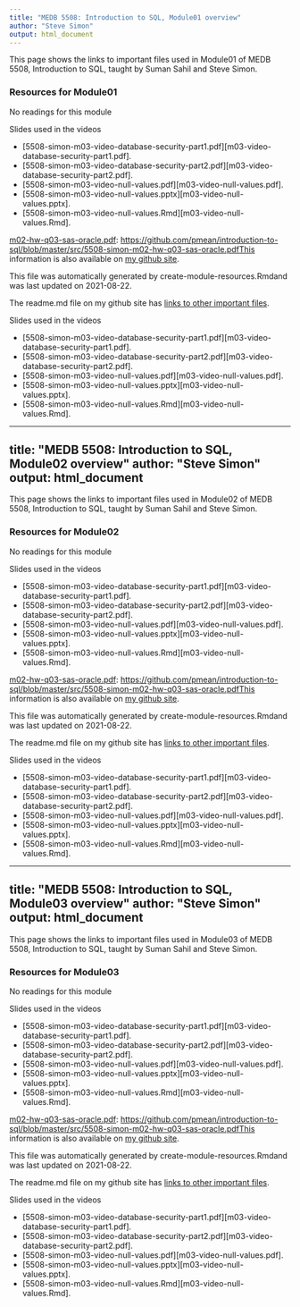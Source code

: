 ```yaml
---
title: "MEDB 5508: Introduction to SQL, Module01 overview"
author: "Steve Simon"
output: html_document
---
```


<!--This file was first created on 2021-07-28.-->

This page shows the links to important files used in Module01 of MEDB 5508, Introduction to SQL, taught by Suman Sahil and Steve Simon. 

### Resources for Module01<!--resources-readings-1-->

No readings for this module

<!--links--><!--resources-slides-1-->


 Slides used in the videos

+ [5508-simon-m03-video-database-security-part1.pdf][m03-video-database-security-part1.pdf].
+ [5508-simon-m03-video-database-security-part2.pdf][m03-video-database-security-part2.pdf].
+ [5508-simon-m03-video-null-values.pdf][m03-video-null-values.pdf].
+ [5508-simon-m03-video-null-values.pptx][m03-video-null-values.pptx].
+ [5508-simon-m03-video-null-values.Rmd][m03-video-null-values.Rmd].<!--resources-homework-2-->

<!---rmd_o--->
[m02-hw-q01-r-sqlite.pdf]: https://github.com/pmean/introduction-to-sql/blob/master/results/5508-simon-m02-hw-q01-r-sqlite.pdf
[m02-hw-q02-r-sqlite.pdf]: https://github.com/pmean/introduction-to-sql/blob/master/results/5508-simon-m02-hw-q02-r-sqlite.pdf
[m02-hw-q04-r-sqlite.pdf]: https://github.com/pmean/introduction-to-sql/blob/master/results/5508-simon-m02-hw-q04-r-sqlite.pdf

<!---rmd_h--->
[m02-hw-q01-r-sqlite.Rmd]: https://github.com/pmean/introduction-to-sql/blob/master/src/5508-simon-m02-hw-q01-r-sqlite.Rmd
[m02-hw-q02-r-sqlite.Rmd]: https://github.com/pmean/introduction-to-sql/blob/master/src/5508-simon-m02-hw-q02-r-sqlite.Rmd

<!---sas_h--->
[m02-hw-q01-sas-oracle.sas]: https://github.com/pmean/introduction-to-sql/blob/master/src/5508-simon-m02-hw-q01-sas-oracle.sas
[m02-hw-q02-sas-oracle.sas]: https://github.com/pmean/introduction-to-sql/blob/master/src/5508-simon-m02-hw-q02-sas-oracle.sas

<!---sas_o--->
[m02-hw-q01-sas-oracle.pdf]: https://github.com/pmean/introduction-to-sql/blob/master/src/5508-simon-m02-hw-q01-sas-oracle.pdf
[m02-hw-q02-sas-oracle.pdf]: https://github.com/pmean/introduction-to-sql/blob/master/src/5508-simon-m02-hw-q02-sas-oracle.pdf
[m02-hw-q03-sas-oracle.pdf]: https://github.com/pmean/introduction-to-sql/blob/master/src/5508-simon-m02-hw-q03-sas-oracle.pdfThis information is also available on [my github site][thisf].

This file was automatically generated by create-module-resources.Rmdand was last updated on 2021-08-22.

The readme.md file on my github site has [links to other important files][mygit].

<!---my git--->
[thisf]: https://github.com/pmean/introduction-to-sql/blob/master/modules/5508-03-resources.md
[mygit]: https://github.com/pmean/introduction-to-sql/blob/master/README.md<!--resources-slides-1-->


 Slides used in the videos

+ [5508-simon-m03-video-database-security-part1.pdf][m03-video-database-security-part1.pdf].
+ [5508-simon-m03-video-database-security-part2.pdf][m03-video-database-security-part2.pdf].
+ [5508-simon-m03-video-null-values.pdf][m03-video-null-values.pdf].
+ [5508-simon-m03-video-null-values.pptx][m03-video-null-values.pptx].
+ [5508-simon-m03-video-null-values.Rmd][m03-video-null-values.Rmd].<!--resources-homework-2-->

<!---rmd_o--->
[m02-hw-q01-r-sqlite.pdf]: https://github.com/pmean/introduction-to-sql/blob/master/results/5508-simon-m02-hw-q01-r-sqlite.pdf
[m02-hw-q02-r-sqlite.pdf]: https://github.com/pmean/introduction-to-sql/blob/master/results/5508-simon-m02-hw-q02-r-sqlite.pdf
[m02-hw-q04-r-sqlite.pdf]: https://github.com/pmean/introduction-to-sql/blob/master/results/5508-simon-m02-hw-q04-r-sqlite.pdf

<!---rmd_h--->
[m02-hw-q01-r-sqlite.Rmd]: https://github.com/pmean/introduction-to-sql/blob/master/src/5508-simon-m02-hw-q01-r-sqlite.Rmd
[m02-hw-q02-r-sqlite.Rmd]: https://github.com/pmean/introduction-to-sql/blob/master/src/5508-simon-m02-hw-q02-r-sqlite.Rmd

<!---sas_h--->
[m02-hw-q01-sas-oracle.sas]: https://github.com/pmean/introduction-to-sql/blob/master/src/5508-simon-m02-hw-q01-sas-oracle.sas
[m02-hw-q02-sas-oracle.sas]: https://github.com/pmean/introduction-to-sql/blob/master/src/5508-simon-m02-hw-q02-sas-oracle.sas

<!---sas_o--->
[m02-hw-q01-sas-oracle.pdf]: https://github.com/pmean/introduction-to-sql/blob/master/src/5508-simon-m02-hw-q01-sas-oracle.pdf
[m02-hw-q02-sas-oracle.pdf]: https://github.com/pmean/introduction-to-sql/blob/master/src/5508-simon-m02-hw-q02-sas-oracle.pdf
[m02-hw-q03-sas-oracle.pdf]: https://github.com/pmean/introduction-to-sql/blob/master/src/5508-simon-m02-hw-q03-sas-oracle.pdf
---
title: "MEDB 5508: Introduction to SQL, Module02 overview"
author: "Steve Simon"
output: html_document
---

<!--This file was first created on 2021-07-28.-->

This page shows the links to important files used in Module02 of MEDB 5508, Introduction to SQL, taught by Suman Sahil and Steve Simon. 

### Resources for Module02<!--resources-readings-1-->

No readings for this module

<!--links--><!--resources-slides-1-->


 Slides used in the videos

+ [5508-simon-m03-video-database-security-part1.pdf][m03-video-database-security-part1.pdf].
+ [5508-simon-m03-video-database-security-part2.pdf][m03-video-database-security-part2.pdf].
+ [5508-simon-m03-video-null-values.pdf][m03-video-null-values.pdf].
+ [5508-simon-m03-video-null-values.pptx][m03-video-null-values.pptx].
+ [5508-simon-m03-video-null-values.Rmd][m03-video-null-values.Rmd].<!--resources-homework-2-->

<!---rmd_o--->
[m02-hw-q01-r-sqlite.pdf]: https://github.com/pmean/introduction-to-sql/blob/master/results/5508-simon-m02-hw-q01-r-sqlite.pdf
[m02-hw-q02-r-sqlite.pdf]: https://github.com/pmean/introduction-to-sql/blob/master/results/5508-simon-m02-hw-q02-r-sqlite.pdf
[m02-hw-q04-r-sqlite.pdf]: https://github.com/pmean/introduction-to-sql/blob/master/results/5508-simon-m02-hw-q04-r-sqlite.pdf

<!---rmd_h--->
[m02-hw-q01-r-sqlite.Rmd]: https://github.com/pmean/introduction-to-sql/blob/master/src/5508-simon-m02-hw-q01-r-sqlite.Rmd
[m02-hw-q02-r-sqlite.Rmd]: https://github.com/pmean/introduction-to-sql/blob/master/src/5508-simon-m02-hw-q02-r-sqlite.Rmd

<!---sas_h--->
[m02-hw-q01-sas-oracle.sas]: https://github.com/pmean/introduction-to-sql/blob/master/src/5508-simon-m02-hw-q01-sas-oracle.sas
[m02-hw-q02-sas-oracle.sas]: https://github.com/pmean/introduction-to-sql/blob/master/src/5508-simon-m02-hw-q02-sas-oracle.sas

<!---sas_o--->
[m02-hw-q01-sas-oracle.pdf]: https://github.com/pmean/introduction-to-sql/blob/master/src/5508-simon-m02-hw-q01-sas-oracle.pdf
[m02-hw-q02-sas-oracle.pdf]: https://github.com/pmean/introduction-to-sql/blob/master/src/5508-simon-m02-hw-q02-sas-oracle.pdf
[m02-hw-q03-sas-oracle.pdf]: https://github.com/pmean/introduction-to-sql/blob/master/src/5508-simon-m02-hw-q03-sas-oracle.pdfThis information is also available on [my github site][thisf].

This file was automatically generated by create-module-resources.Rmdand was last updated on 2021-08-22.

The readme.md file on my github site has [links to other important files][mygit].

<!---my git--->
[thisf]: https://github.com/pmean/introduction-to-sql/blob/master/modules/5508-03-resources.md
[mygit]: https://github.com/pmean/introduction-to-sql/blob/master/README.md<!--resources-slides-1-->


 Slides used in the videos

+ [5508-simon-m03-video-database-security-part1.pdf][m03-video-database-security-part1.pdf].
+ [5508-simon-m03-video-database-security-part2.pdf][m03-video-database-security-part2.pdf].
+ [5508-simon-m03-video-null-values.pdf][m03-video-null-values.pdf].
+ [5508-simon-m03-video-null-values.pptx][m03-video-null-values.pptx].
+ [5508-simon-m03-video-null-values.Rmd][m03-video-null-values.Rmd].<!--resources-homework-2-->

<!---rmd_o--->
[m02-hw-q01-r-sqlite.pdf]: https://github.com/pmean/introduction-to-sql/blob/master/results/5508-simon-m02-hw-q01-r-sqlite.pdf
[m02-hw-q02-r-sqlite.pdf]: https://github.com/pmean/introduction-to-sql/blob/master/results/5508-simon-m02-hw-q02-r-sqlite.pdf
[m02-hw-q04-r-sqlite.pdf]: https://github.com/pmean/introduction-to-sql/blob/master/results/5508-simon-m02-hw-q04-r-sqlite.pdf

<!---rmd_h--->
[m02-hw-q01-r-sqlite.Rmd]: https://github.com/pmean/introduction-to-sql/blob/master/src/5508-simon-m02-hw-q01-r-sqlite.Rmd
[m02-hw-q02-r-sqlite.Rmd]: https://github.com/pmean/introduction-to-sql/blob/master/src/5508-simon-m02-hw-q02-r-sqlite.Rmd

<!---sas_h--->
[m02-hw-q01-sas-oracle.sas]: https://github.com/pmean/introduction-to-sql/blob/master/src/5508-simon-m02-hw-q01-sas-oracle.sas
[m02-hw-q02-sas-oracle.sas]: https://github.com/pmean/introduction-to-sql/blob/master/src/5508-simon-m02-hw-q02-sas-oracle.sas

<!---sas_o--->
[m02-hw-q01-sas-oracle.pdf]: https://github.com/pmean/introduction-to-sql/blob/master/src/5508-simon-m02-hw-q01-sas-oracle.pdf
[m02-hw-q02-sas-oracle.pdf]: https://github.com/pmean/introduction-to-sql/blob/master/src/5508-simon-m02-hw-q02-sas-oracle.pdf
[m02-hw-q03-sas-oracle.pdf]: https://github.com/pmean/introduction-to-sql/blob/master/src/5508-simon-m02-hw-q03-sas-oracle.pdf
---
title: "MEDB 5508: Introduction to SQL, Module03 overview"
author: "Steve Simon"
output: html_document
---

<!--This file was first created on 2021-07-28.-->

This page shows the links to important files used in Module03 of MEDB 5508, Introduction to SQL, taught by Suman Sahil and Steve Simon. 

### Resources for Module03<!--resources-readings-1-->

No readings for this module

<!--links--><!--resources-slides-1-->


 Slides used in the videos

+ [5508-simon-m03-video-database-security-part1.pdf][m03-video-database-security-part1.pdf].
+ [5508-simon-m03-video-database-security-part2.pdf][m03-video-database-security-part2.pdf].
+ [5508-simon-m03-video-null-values.pdf][m03-video-null-values.pdf].
+ [5508-simon-m03-video-null-values.pptx][m03-video-null-values.pptx].
+ [5508-simon-m03-video-null-values.Rmd][m03-video-null-values.Rmd].<!--resources-homework-2-->

<!---rmd_o--->
[m02-hw-q01-r-sqlite.pdf]: https://github.com/pmean/introduction-to-sql/blob/master/results/5508-simon-m02-hw-q01-r-sqlite.pdf
[m02-hw-q02-r-sqlite.pdf]: https://github.com/pmean/introduction-to-sql/blob/master/results/5508-simon-m02-hw-q02-r-sqlite.pdf
[m02-hw-q04-r-sqlite.pdf]: https://github.com/pmean/introduction-to-sql/blob/master/results/5508-simon-m02-hw-q04-r-sqlite.pdf

<!---rmd_h--->
[m02-hw-q01-r-sqlite.Rmd]: https://github.com/pmean/introduction-to-sql/blob/master/src/5508-simon-m02-hw-q01-r-sqlite.Rmd
[m02-hw-q02-r-sqlite.Rmd]: https://github.com/pmean/introduction-to-sql/blob/master/src/5508-simon-m02-hw-q02-r-sqlite.Rmd

<!---sas_h--->
[m02-hw-q01-sas-oracle.sas]: https://github.com/pmean/introduction-to-sql/blob/master/src/5508-simon-m02-hw-q01-sas-oracle.sas
[m02-hw-q02-sas-oracle.sas]: https://github.com/pmean/introduction-to-sql/blob/master/src/5508-simon-m02-hw-q02-sas-oracle.sas

<!---sas_o--->
[m02-hw-q01-sas-oracle.pdf]: https://github.com/pmean/introduction-to-sql/blob/master/src/5508-simon-m02-hw-q01-sas-oracle.pdf
[m02-hw-q02-sas-oracle.pdf]: https://github.com/pmean/introduction-to-sql/blob/master/src/5508-simon-m02-hw-q02-sas-oracle.pdf
[m02-hw-q03-sas-oracle.pdf]: https://github.com/pmean/introduction-to-sql/blob/master/src/5508-simon-m02-hw-q03-sas-oracle.pdfThis information is also available on [my github site][thisf].

This file was automatically generated by create-module-resources.Rmdand was last updated on 2021-08-22.

The readme.md file on my github site has [links to other important files][mygit].

<!---my git--->
[thisf]: https://github.com/pmean/introduction-to-sql/blob/master/modules/5508-03-resources.md
[mygit]: https://github.com/pmean/introduction-to-sql/blob/master/README.md<!--resources-slides-1-->


 Slides used in the videos

+ [5508-simon-m03-video-database-security-part1.pdf][m03-video-database-security-part1.pdf].
+ [5508-simon-m03-video-database-security-part2.pdf][m03-video-database-security-part2.pdf].
+ [5508-simon-m03-video-null-values.pdf][m03-video-null-values.pdf].
+ [5508-simon-m03-video-null-values.pptx][m03-video-null-values.pptx].
+ [5508-simon-m03-video-null-values.Rmd][m03-video-null-values.Rmd].<!--resources-homework-2-->

<!---rmd_o--->
[m02-hw-q01-r-sqlite.pdf]: https://github.com/pmean/introduction-to-sql/blob/master/results/5508-simon-m02-hw-q01-r-sqlite.pdf
[m02-hw-q02-r-sqlite.pdf]: https://github.com/pmean/introduction-to-sql/blob/master/results/5508-simon-m02-hw-q02-r-sqlite.pdf
[m02-hw-q04-r-sqlite.pdf]: https://github.com/pmean/introduction-to-sql/blob/master/results/5508-simon-m02-hw-q04-r-sqlite.pdf

<!---rmd_h--->
[m02-hw-q01-r-sqlite.Rmd]: https://github.com/pmean/introduction-to-sql/blob/master/src/5508-simon-m02-hw-q01-r-sqlite.Rmd
[m02-hw-q02-r-sqlite.Rmd]: https://github.com/pmean/introduction-to-sql/blob/master/src/5508-simon-m02-hw-q02-r-sqlite.Rmd

<!---sas_h--->
[m02-hw-q01-sas-oracle.sas]: https://github.com/pmean/introduction-to-sql/blob/master/src/5508-simon-m02-hw-q01-sas-oracle.sas
[m02-hw-q02-sas-oracle.sas]: https://github.com/pmean/introduction-to-sql/blob/master/src/5508-simon-m02-hw-q02-sas-oracle.sas

<!---sas_o--->
[m02-hw-q01-sas-oracle.pdf]: https://github.com/pmean/introduction-to-sql/blob/master/src/5508-simon-m02-hw-q01-sas-oracle.pdf
[m02-hw-q02-sas-oracle.pdf]: https://github.com/pmean/introduction-to-sql/blob/master/src/5508-simon-m02-hw-q02-sas-oracle.pdf
[m02-hw-q03-sas-oracle.pdf]: https://github.com/pmean/introduction-to-sql/blob/master/src/5508-simon-m02-hw-q03-sas-oracle.pdf
